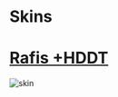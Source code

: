 # Skins
# [Rafis +HDDT](https://www.mediafire.com/file/phcsum9n4np44wh/Rafis_2018-03-26_HDDT.osk/file)
![skin](https://osuskins.net/screenshots/ekynLzX.jpg)
